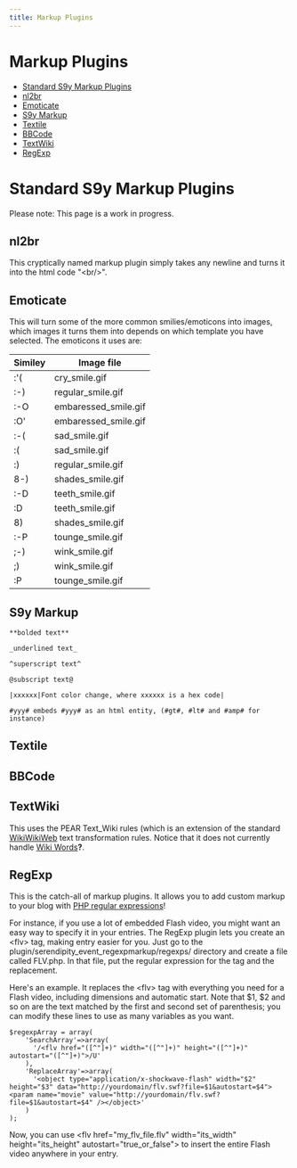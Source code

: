 ```yaml
---
title: Markup Plugins
---
```


# Markup Plugins

*  [Standard S9y Markup Plugins](#A2)
  *  [nl2br](#A3)
  *  [Emoticate](#A4)
  *  [S9y Markup](#A5)
  *  [Textile](#A6)
  *  [BBCode](#A7)
  *  [TextWiki](#A8)
  *  [RegExp](#A9)


# <a name="A2"></a>Standard S9y Markup Plugins

Please note: This page is a work in progress.

## <a name="A3"></a>nl2br

This cryptically named markup plugin simply takes any newline and turns it into the html code "\<br/\>".

## <a name="A4"></a>Emoticate

This will turn some of the more common smilies/emoticons into images, which images it turns them into depends on which template you have selected. The emoticons it uses are:


**Similey** | **Image file**
----------- | -------------
:'( | cry\_smile.gif
:-) | regular\_smile.gif
:-O | embaressed\_smile.gif
:O' | embaressed\_smile.gif
:-( | sad\_smile.gif
:( | sad\_smile.gif
:) | regular\_smile.gif
8-) | shades\_smile.gif
:-D | teeth\_smile.gif
:D | teeth\_smile.gif
8) | shades\_smile.gif
:-P | tounge\_smile.gif
;-) | wink\_smile.gif
;) | wink\_smile.gif
:P | tounge\_smile.gif

## <a name="A5"></a>S9y Markup

```
**bolded text**

_underlined text_

^superscript text^

@subscript text@

|xxxxxx|Font color change, where xxxxxx is a hex code|

#yyy# embeds #yyy# as an html entity, (#gt#, #lt# and #amp# for instance)
```


## <a name="A6"></a>Textile

## <a name="A7"></a>BBCode

## <a name="A8"></a>TextWiki

This uses the PEAR Text\_Wiki rules (which is an extension of the standard [WikiWikiWeb](http://www.c2.com/) text transformation rules. Notice that it does not currently handle [Wiki Words](/index.php?cmd=newdoc&newdocname=Wiki+Words&node=38&refnode=50)**?**.

## <a name="A9"></a>RegExp

This is the catch-all of markup plugins. It allows you to add custom markup to your blog with [PHP regular expressions](http://us2.php.net/manual/en/function.preg-replace.php)!

For instance, if you use a lot of embedded Flash video, you might want an easy way to specify it in your entries. The RegExp plugin lets you create an \<flv\> tag, making entry easier for you. Just go to the plugin/serendipity\_event\_regexpmarkup/regexps/ directory and create a file called FLV.php. In that file, put the regular expression for the tag and the replacement.

Here's an example. It replaces the \<flv\> tag with everything you need for a Flash video, including dimensions and automatic start. Note that \$1, \$2 and so on are the text matched by the first and second set of parenthesis; you can modify these lines to use as many variables as you want.

```
$regexpArray = array(
    'SearchArray'=>array(
      '/<flv href="([^"]+)" width="([^"]+)" height="([^"]+)" autostart="([^"]+)">/U'
    ),
    'ReplaceArray'=>array(
      '<object type="application/x-shockwave-flash" width="$2" height="$3" data="http://yourdomain/flv.swf?file=$1&autostart=$4"><param name="movie" value="http://yourdomain/flv.swf?file=$1&autostart=$4" /></object>'
    )
);
```

Now, you can use \<flv href="my\_flv\_file.flv" width="its\_width" height="its\_height" autostart="true\_or\_false"\> to insert the entire Flash video anywhere in your entry.